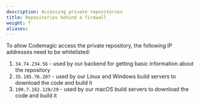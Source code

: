 ```yaml
---
description: Accessing private repositories
title: Repositories behind a firewall
weight: 7
aliases:
---
```


To allow Codemagic access the private repository, the following IP addresses need to be whitelisted:

1. `34.74.234.56` - used by our backend for getting basic information about the repository
2. `35.185.76.207` - used by our Linux and Windows build servers to download the code and build it
3. `199.7.162.128/29` - used by our macOS build servers to download the code and build it

